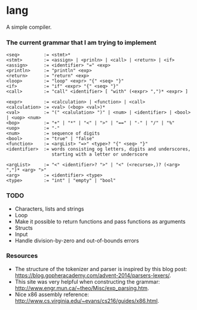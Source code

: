 # lang
A simple compiler.

### The current grammar that I am trying to implement
```
<seq>         := <stmt>*
<stmt>        := <assign> | <prinln> | <call> | <return> | <if>
<assign>      := <identifier> "=" <exp>
<println>     := "println" <exp>
<return>      := "return" <exp>
<loop>        := "loop" <expr> "{" <seq> "}"
<if>          := "if" <expr> "{" <seq> "}" 
<call>        := "call" <identifier> [ "with" (<expr> ",")* <expr> ]

<expr>        := <calculation> | <function> | <call>
<calculation> := <val> (<bop> <val>)*
<val>         := "(" <calulation> ")" | <num> | <identifier> | <bool> | <uop> <num>
<bop>         := "+" | "*" | "<" | ">" | "==" | "-" | "/" | "%"
<uop>         := "-"
<num>         := sequence of digits
<bool>        := "true" | "false"
<function>    := <argList> "=>" <type>? "{" <seq> "}"
<identifier>  := words consisting og letters, digits and underscores, 
                 starting with a letter or underscore

<argList>     := "<" <identifier>? ">" | "<" (<recurse>,)? (<arg> ",")* <arg> ">"
<arg>         := <identifier> <type>
<type>        := "int" | "empty" | "bool"
```

### TODO
- Characters, lists and strings
- Loop
- Make it possible to return functions and pass functions as arguments
- Structs
- Input
- Handle division-by-zero and out-of-bounds errors

### Resources
- The structure of the tokenizer and parser is inspired by this blog post: https://blog.gopheracademy.com/advent-2014/parsers-lexers/.
- This site was very helpful when constructing the grammar: http://www.engr.mun.ca/~theo/Misc/exp_parsing.htm.
- Nice x86 assembly reference: http://www.cs.virginia.edu/~evans/cs216/guides/x86.html.
